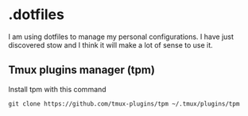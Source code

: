 # .dotfiles
I am using dotfiles to manage my personal configurations. I have just discovered stow and I think it will make a lot of sense to use it.

## Tmux plugins manager (tpm)
Install tpm with this command
```shell
git clone https://github.com/tmux-plugins/tpm ~/.tmux/plugins/tpm
```
